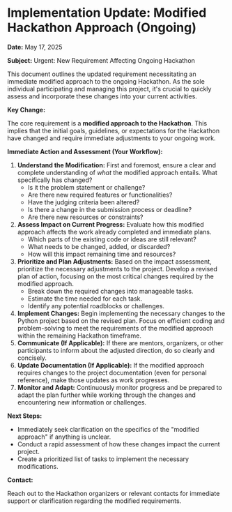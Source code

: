# Implementation Update: Modified Hackathon Approach (Ongoing)

**Date:** May 17, 2025

**Subject:** Urgent: New Requirement Affecting Ongoing Hackathon

This document outlines the updated requirement necessitating an immediate modified approach to the ongoing Hackathon. As the sole individual participating and managing this project, it's crucial to quickly assess and incorporate these changes into your current activities.

**Key Change:**

The core requirement is a **modified approach to the Hackathon**. This implies that the initial goals, guidelines, or expectations for the Hackathon have changed and require immediate adjustments to your ongoing work.

**Immediate Action and Assessment (Your Workflow):**

1.  **Understand the Modification:** First and foremost, ensure a clear and complete understanding of *what* the modified approach entails. What specifically has changed?
    * Is it the problem statement or challenge?
    * Are there new required features or functionalities?
    * Have the judging criteria been altered?
    * Is there a change in the submission process or deadline?
    * Are there new resources or constraints?
2.  **Assess Impact on Current Progress:** Evaluate how this modified approach affects the work already completed and immediate plans.
    * Which parts of the existing code or ideas are still relevant?
    * What needs to be changed, added, or discarded?
    * How will this impact remaining time and resources?
3.  **Prioritize and Plan Adjustments:** Based on the impact assessment, prioritize the necessary adjustments to the project. Develop a revised plan of action, focusing on the most critical changes required by the modified approach.
    * Break down the required changes into manageable tasks.
    * Estimate the time needed for each task.
    * Identify any potential roadblocks or challenges.
4.  **Implement Changes:** Begin implementing the necessary changes to the Python project based on the revised plan. Focus on efficient coding and problem-solving to meet the requirements of the modified approach within the remaining Hackathon timeframe.
5.  **Communicate (If Applicable):** If there are mentors, organizers, or other participants to inform about the adjusted direction, do so clearly and concisely.
6.  **Update Documentation (If Applicable):** If the modified approach requires changes to the project documentation (even for personal reference), make those updates as work progresses.
7.  **Monitor and Adapt:** Continuously monitor progress and be prepared to adapt the plan further while working through the changes and encountering new information or challenges.

**Next Steps:**

* Immediately seek clarification on the specifics of the "modified approach" if anything is unclear.
* Conduct a rapid assessment of how these changes impact the current project.
* Create a prioritized list of tasks to implement the necessary modifications.

**Contact:**

Reach out to the Hackathon organizers or relevant contacts for immediate support or clarification regarding the modified requirements.
